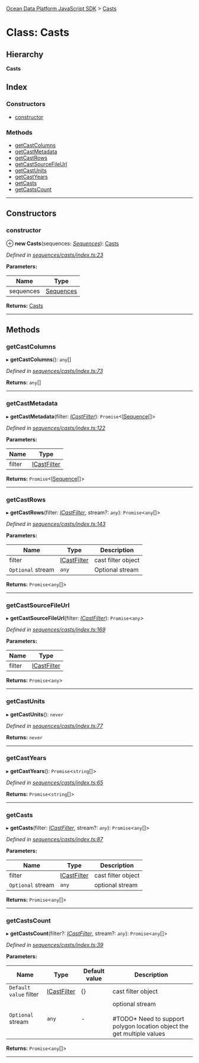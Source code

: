 [Ocean Data Platform JavaScript SDK](../README.md) > [Casts](../classes/casts.md)

# Class: Casts

## Hierarchy

**Casts**

## Index

### Constructors

* [constructor](casts.md#constructor)

### Methods

* [getCastColumns](casts.md#getcastcolumns)
* [getCastMetadata](casts.md#getcastmetadata)
* [getCastRows](casts.md#getcastrows)
* [getCastSourceFileUrl](casts.md#getcastsourcefileurl)
* [getCastUnits](casts.md#getcastunits)
* [getCastYears](casts.md#getcastyears)
* [getCasts](casts.md#getcasts)
* [getCastsCount](casts.md#getcastscount)

---

## Constructors

<a id="constructor"></a>

###  constructor

⊕ **new Casts**(sequences: *[Sequences](sequences.md)*): [Casts](casts.md)

*Defined in [sequences/casts/index.ts:23](https://github.com/C4IROcean/ODP-sdk-js/blob/26e019a/source/sequences/casts/index.ts#L23)*

**Parameters:**

| Name | Type |
| ------ | ------ |
| sequences | [Sequences](sequences.md) |

**Returns:** [Casts](casts.md)

___

## Methods

<a id="getcastcolumns"></a>

###  getCastColumns

▸ **getCastColumns**(): `any`[]

*Defined in [sequences/casts/index.ts:73](https://github.com/C4IROcean/ODP-sdk-js/blob/26e019a/source/sequences/casts/index.ts#L73)*

**Returns:** `any`[]

___
<a id="getcastmetadata"></a>

###  getCastMetadata

▸ **getCastMetadata**(filter: *[ICastFilter](../interfaces/icastfilter.md)*): `Promise`<[ISequence](../interfaces/isequence.md)[]>

*Defined in [sequences/casts/index.ts:122](https://github.com/C4IROcean/ODP-sdk-js/blob/26e019a/source/sequences/casts/index.ts#L122)*

**Parameters:**

| Name | Type |
| ------ | ------ |
| filter | [ICastFilter](../interfaces/icastfilter.md) |

**Returns:** `Promise`<[ISequence](../interfaces/isequence.md)[]>

___
<a id="getcastrows"></a>

###  getCastRows

▸ **getCastRows**(filter: *[ICastFilter](../interfaces/icastfilter.md)*, stream?: *`any`*): `Promise`<`any`[]>

*Defined in [sequences/casts/index.ts:143](https://github.com/C4IROcean/ODP-sdk-js/blob/26e019a/source/sequences/casts/index.ts#L143)*

**Parameters:**

| Name | Type | Description |
| ------ | ------ | ------ |
| filter | [ICastFilter](../interfaces/icastfilter.md) |  cast filter object |
| `Optional` stream | `any` |  Optional stream |

**Returns:** `Promise`<`any`[]>

___
<a id="getcastsourcefileurl"></a>

###  getCastSourceFileUrl

▸ **getCastSourceFileUrl**(filter: *[ICastFilter](../interfaces/icastfilter.md)*): `Promise`<`any`>

*Defined in [sequences/casts/index.ts:169](https://github.com/C4IROcean/ODP-sdk-js/blob/26e019a/source/sequences/casts/index.ts#L169)*

**Parameters:**

| Name | Type |
| ------ | ------ |
| filter | [ICastFilter](../interfaces/icastfilter.md) |

**Returns:** `Promise`<`any`>

___
<a id="getcastunits"></a>

###  getCastUnits

▸ **getCastUnits**(): `never`

*Defined in [sequences/casts/index.ts:77](https://github.com/C4IROcean/ODP-sdk-js/blob/26e019a/source/sequences/casts/index.ts#L77)*

**Returns:** `never`

___
<a id="getcastyears"></a>

###  getCastYears

▸ **getCastYears**(): `Promise`<`string`[]>

*Defined in [sequences/casts/index.ts:65](https://github.com/C4IROcean/ODP-sdk-js/blob/26e019a/source/sequences/casts/index.ts#L65)*

**Returns:** `Promise`<`string`[]>

___
<a id="getcasts"></a>

###  getCasts

▸ **getCasts**(filter: *[ICastFilter](../interfaces/icastfilter.md)*, stream?: *`any`*): `Promise`<`any`[]>

*Defined in [sequences/casts/index.ts:87](https://github.com/C4IROcean/ODP-sdk-js/blob/26e019a/source/sequences/casts/index.ts#L87)*

**Parameters:**

| Name | Type | Description |
| ------ | ------ | ------ |
| filter | [ICastFilter](../interfaces/icastfilter.md) |  cast filter object |
| `Optional` stream | `any` |  optional stream |

**Returns:** `Promise`<`any`[]>

___
<a id="getcastscount"></a>

###  getCastsCount

▸ **getCastsCount**(filter?: *[ICastFilter](../interfaces/icastfilter.md)*, stream?: *`any`*): `Promise`<`any`[]>

*Defined in [sequences/casts/index.ts:39](https://github.com/C4IROcean/ODP-sdk-js/blob/26e019a/source/sequences/casts/index.ts#L39)*

**Parameters:**

| Name | Type | Default value | Description |
| ------ | ------ | ------ | ------ |
| `Default value` filter | [ICastFilter](../interfaces/icastfilter.md) |  {} |  cast filter object |
| `Optional` stream | `any` | - |  optional stream<br><br>#TODO*   Need to support polygon location object the get multiple values |

**Returns:** `Promise`<`any`[]>

___


